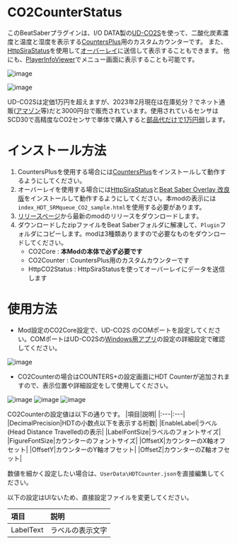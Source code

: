 # CO2CounterStatus
このBeatSaberプラグインは、I/O DATA製の[UD-CO2S](https://www.iodata.jp/product/tsushin/iot/ud-co2s/index.htm)を使って、二酸化炭素濃度と温度と湿度を表示する[CountersPlus](https://github.com/Caeden117/CountersPlus)用のカスタムカウンターです。
また、[HttpSiraStatus](https://github.com/denpadokei/HttpSiraStatus)を使用して[オーバーレイ](https://github.com/rynan4818/beat-saber-overlay)に送信して表示することもできます。
他にも、[PlayerInfoViewer](https://github.com/rynan4818/PlayerInfoViewer)でメニュー画面に表示することも可能です。

![image](https://user-images.githubusercontent.com/14249877/219855750-6605731c-b134-46a0-9594-ea347817b993.png)

![image](https://user-images.githubusercontent.com/14249877/219855758-d576af60-0283-491a-8770-96e413239d37.png)

UD-CO2Sは定価1万円を超えますが、2023年2月現在は在庫処分？でネット通販([アマゾン](https://www.amazon.co.jp/dp/B09KL2LF9T)等)だと3000円台で販売されています。使用されているセンサはSCD30で高精度なCO2センサで単体で購入すると[部品代だけで1万円弱](https://www.marutsu.co.jp/pc/i/2190733/)します。

# インストール方法
1. CountersPlusを使用する場合には[CountersPlus](https://github.com/Caeden117/CountersPlus)をインストールして動作するようにしてください。
2. オーバーレイを使用する場合には[HttpSiraStatus](https://github.com/denpadokei/HttpSiraStatus)と[Beat Saber Overlay 改良版](https://github.com/rynan4818/beat-saber-overlay)をインストールして動作するようにしてください。本modの表示には`index_HDT_SRMqueue_CO2_sample.html`を使用する必要があります。
3. [リリースページ](https://github.com/rynan4818/CO2CounterStatus/releases)から最新のmodのリリースをダウンロードします。
4. ダウンロードしたzipファイルをBeat Saberフォルダに解凍して、`Plugin`フォルダにコピーします。modは3種類ありますので必要なものをダウンロードしてください。
    - CO2Core : **本Modの本体で必ず必要です**
    - CO2Counter : CountersPlus用のカスタムカウンターです
    - HttpCO2Status : HttpSiraStatusを使ってオーバーレイにデータを送信します

# 使用方法
* Mod設定のCO2Core設定で、UD-CO2S のCOMポートを設定してください。COMポートはUD-CO2Sの[Windows用アプリ](https://www.iodata.jp/lib/software/c/2284.htm)の設定の詳細設定で確認してください。

![image](https://user-images.githubusercontent.com/14249877/219856680-ccced33d-3a0c-4acc-8258-9cd64638a8a5.png)

* CO2Counterの場合はCOUNTERS+の設定画面にHDT Counterが追加されますので、表示位置や詳細設定をして使用してください。

![image](https://user-images.githubusercontent.com/14249877/219857331-6437bfda-ff56-446e-9643-ac955916af0a.png)
![image](https://user-images.githubusercontent.com/14249877/219857368-313a5d9f-c95c-4638-be67-757d77a06caf.png)
![image](https://user-images.githubusercontent.com/14249877/219857566-2a1216b5-b2ba-42c5-9c54-1fee9d0f61c0.png)

CO2Counterの設定値は以下の通りです。
|項目|説明|
|:---|:---|
|DecimalPrecision|HDTの小数点以下を表示する桁数|
|EnableLabel|ラベル(Head Distance Travelled)の表示|
|LabelFontSize|ラベルのフォントサイズ|
|FigureFontSize|カウンターのフォントサイズ|
|OffsetX|カウンターのX軸オフセット|
|OffsetY|カウンターのY軸オフセット|
|OffsetZ|カウンターのZ軸オフセット|

数値を細かく設定したい場合は、`UserData\HDTCounter.json`を直接編集してください。

以下の設定はUIないため、直接設定ファイルを変更してください。

|項目|説明|
|:---|:---|
|LabelText|ラベルの表示文字|
